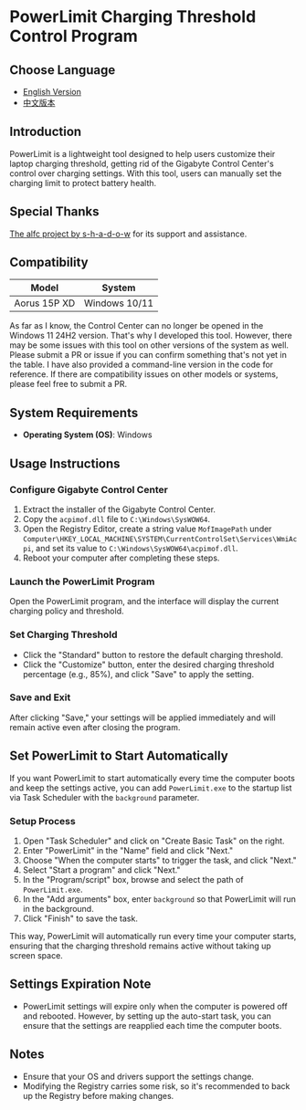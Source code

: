 # PowerLimit Charging Threshold Control Program

## Choose Language
- [English Version](./README_en.md)
- [中文版本](./README_zh.md)

## Introduction
PowerLimit is a lightweight tool designed to help users customize their laptop charging threshold, getting rid of the Gigabyte Control Center's control over charging settings. With this tool, users can manually set the charging limit to protect battery health.

## Special Thanks
[The alfc project by s-h-a-d-o-w](https://github.com/s-h-a-d-o-w/alfc) for its support and assistance.

## Compatibility

| Model        | System        | 
|--------------|---------------|
| Aorus 15P XD | Windows 10/11 |

As far as I know, the Control Center can no longer be opened in the Windows 11 24H2 version. That's why I developed this tool. However, there may be some issues with this tool on other versions of the system as well. Please submit a PR or issue if you can confirm something that's not yet in the table. I have also provided a command-line version in the code for reference. If there are compatibility issues on other models or systems, please feel free to submit a PR.

## System Requirements
- **Operating System (OS)**: Windows

## Usage Instructions

### Configure Gigabyte Control Center
1. Extract the installer of the Gigabyte Control Center.
2. Copy the `acpimof.dll` file to `C:\Windows\SysWOW64`.
3. Open the Registry Editor, create a string value `MofImagePath` under `Computer\HKEY_LOCAL_MACHINE\SYSTEM\CurrentControlSet\Services\WmiAcpi`, and set its value to `C:\Windows\SysWOW64\acpimof.dll`.
4. Reboot your computer after completing these steps.

### Launch the PowerLimit Program
Open the PowerLimit program, and the interface will display the current charging policy and threshold.

### Set Charging Threshold
- Click the "Standard" button to restore the default charging threshold.
- Click the "Customize" button, enter the desired charging threshold percentage (e.g., 85%), and click "Save" to apply the setting.

### Save and Exit
After clicking "Save," your settings will be applied immediately and will remain active even after closing the program.

## Set PowerLimit to Start Automatically
If you want PowerLimit to start automatically every time the computer boots and keep the settings active, you can add `PowerLimit.exe` to the startup list via Task Scheduler with the `background` parameter.

### Setup Process
1. Open "Task Scheduler" and click on "Create Basic Task" on the right.
2. Enter "PowerLimit" in the "Name" field and click "Next."
3. Choose "When the computer starts" to trigger the task, and click "Next."
4. Select "Start a program" and click "Next."
5. In the "Program/script" box, browse and select the path of `PowerLimit.exe`.
6. In the "Add arguments" box, enter `background` so that PowerLimit will run in the background.
7. Click "Finish" to save the task.

This way, PowerLimit will automatically run every time your computer starts, ensuring that the charging threshold remains active without taking up screen space.

## Settings Expiration Note
- PowerLimit settings will expire only when the computer is powered off and rebooted. However, by setting up the auto-start task, you can ensure that the settings are reapplied each time the computer boots.

## Notes
- Ensure that your OS and drivers support the settings change.
- Modifying the Registry carries some risk, so it's recommended to back up the Registry before making changes.
